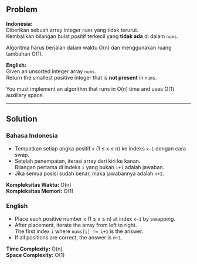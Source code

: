 ## Problem

**Indonesia:**  
Diberikan sebuah array integer `nums` yang tidak terurut.  
Kembalikan bilangan bulat positif terkecil yang **tidak ada** di dalam `nums`.

Algoritma harus berjalan dalam waktu O(n) dan menggunakan ruang tambahan O(1).

**English:**  
Given an unsorted integer array `nums`.  
Return the smallest positive integer that is **not present** in `nums`.

You must implement an algorithm that runs in O(n) time and uses O(1) auxiliary space.

---

## Solution

### Bahasa Indonesia

- Tempatkan setiap angka positif `x` (1 ≤ x ≤ n) ke indeks `x-1` dengan cara swap.
- Setelah penempatan, iterasi array dari kiri ke kanan.  
  Bilangan pertama di indeks `i` yang bukan `i+1` adalah jawaban.
- Jika semua posisi sudah benar, maka jawabannya adalah `n+1`.

**Kompleksitas Waktu:** O(n)  
**Kompleksitas Memori:** O(1)

### English

- Place each positive number `x` (1 ≤ x ≤ n) at index `x-1` by swapping.
- After placement, iterate the array from left to right.  
  The first index `i` where `nums[i] != i+1` is the answer.
- If all positions are correct, the answer is `n+1`.

**Time Complexity:** O(n)  
**Space Complexity:** O(1)